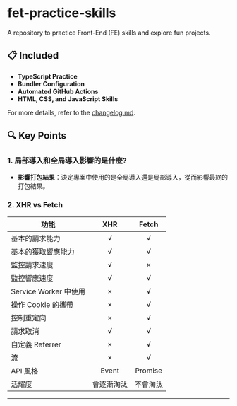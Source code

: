 # fet-practice-skills

A repository to practice Front-End (FE) skills and explore fun projects.

## 📋 Included

- **TypeScript Practice**
- **Bundler Configuration**
- **Automated GitHub Actions**
- **HTML, CSS, and JavaScript Skills**

For more details, refer to the [changelog.md](docs/CHANGELOG.md).

## 🔍 Key Points

### 1. 局部導入和全局導入影響的是什麼?

- **影響打包結果**：決定專案中使用的是全局導入還是局部導入，從而影響最終的打包結果。

### 2. XHR vs Fetch

| 功能                     | XHR | Fetch |
| ------------------------ |:---:|:-----:|
| 基本的請求能力           |  √  |   √   |
| 基本的獲取響應能力       |  √  |   √   |
| 監控請求速度             |  √  |   ×   |
| 監控響應速度             |  √  |   √   |
| Service Worker 中使用    |  ×  |   √   |
| 操作 Cookie 的攜帶       |  ×  |   √   |
| 控制重定向               |  ×  |   √   |
| 請求取消                 |  √  |   √   |
| 自定義 Referrer          |  ×  |   √   |
| 流                      |  ×  |   √   |
| API 風格                 | Event | Promise |
| 活耀度                   | 會逐漸淘汰 | 不會淘汰 |

---
